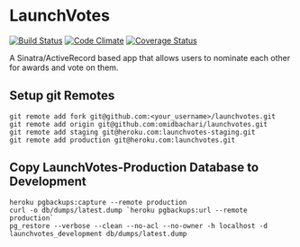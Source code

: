 # LaunchVotes

[![Build Status](https://travis-ci.org/omidbachari/launchvotes.svg?branch=master)](https://travis-ci.org/omidbachari/launchvotes) [![Code Climate](https://codeclimate.com/github/omidbachari/launchvotes.png)](https://codeclimate.com/github/omidbachari/launchvotes) [![Coverage Status](https://coveralls.io/repos/omidbachari/launchvotes/badge.svg)](https://coveralls.io/r/omidbachari/launchvotes)

A Sinatra/ActiveRecord based app that allows users to nominate each other for awards and vote on them.

## Setup git Remotes
```
git remote add fork git@github.com:<your_username>/launchvotes.git
git remote add origin git@github.com:omidbachari/launchvotes.git
git remote add staging git@heroku.com:launchvotes-staging.git
git remote add production git@heroku.com:launchvotes.git
```

## Copy LaunchVotes-Production Database to Development
```
heroku pgbackups:capture --remote production
curl -o db/dumps/latest.dump `heroku pgbackups:url --remote production`
pg_restore --verbose --clean --no-acl --no-owner -h localhost -d launchvotes_development db/dumps/latest.dump
```
